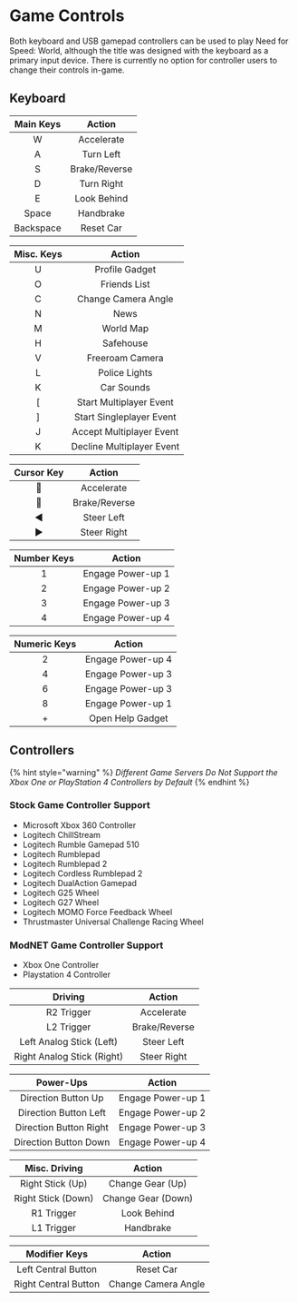 # Game Controls

Both keyboard and USB gamepad controllers can be used to play Need for Speed: World, although the title was designed with the keyboard as a primary input device. There is currently no option for controller users to change their controls in-game.

## Keyboard

| Main Keys | Action |
| :---: | :---: |
| W | Accelerate |
| A | Turn Left |
| S | Brake/Reverse |
| D | Turn Right |
| E | Look Behind |
| Space | Handbrake |
| Backspace | Reset Car |

| Misc. Keys  | Action |
| :---: | :---: |
| U | Profile Gadget |
| O | Friends List |
| C | Change Camera Angle |
| N | News |
| M | World Map |
| H | Safehouse |
| V | Freeroam Camera |
| L | Police Lights |
| K | Car Sounds |
| \[ | Start Multiplayer Event |
| \] | Start Singleplayer Event |
| J | Accept Multiplayer Event |
| K | Decline Multiplayer Event |

| Cursor Key | Action |
| :---: | :---: |
| 🔼  | Accelerate |
| 🔽  | Brake/Reverse |
| ◀  | Steer Left |
| ▶  | Steer Right |

| Number Keys | Action |
| :---: | :---: |
| 1 | Engage Power-up 1 |
| 2 | Engage Power-up 2 |
| 3 | Engage Power-up 3 |
| 4 | Engage Power-up 4 |

| Numeric Keys | Action |
| :---: | :---: |
| 2 | Engage Power-up 4 |
| 4 | Engage Power-up 3 |
| 6 | Engage Power-up 3 |
| 8 | Engage Power-up 1 |
| + | Open Help Gadget |

## Controllers

{% hint style="warning" %}
_Different Game Servers Do Not Support the Xbox One or PlayStation 4 Controllers by Default_
{% endhint %}

### Stock Game Controller Support

* Microsoft Xbox 360 Controller
* Logitech ChillStream
* Logitech Rumble Gamepad 510
* Logitech Rumblepad
* Logitech Rumblepad 2
* Logitech Cordless Rumblepad 2
* Logitech DualAction Gamepad
* Logitech G25 Wheel
* Logitech G27 Wheel
* Logitech MOMO Force Feedback Wheel
* Thrustmaster Universal Challenge Racing Wheel

### ModNET Game Controller Support

* Xbox One Controller
* Playstation 4 Controller

| Driving | Action |
| :---: | :---: |
| R2 Trigger | Accelerate |
| L2 Trigger | Brake/Reverse |
| Left Analog Stick \(Left\) | Steer Left |
| Right Analog Stick \(Right\) | Steer Right |

| Power-Ups | Action |
| :---: | :---: |
| Direction Button Up | Engage Power-up 1 |
| Direction Button Left | Engage Power-up 2 |
| Direction Button Right | Engage Power-up 3 |
| Direction Button Down | Engage Power-up 4 |

| Misc. Driving | Action |
| :---: | :---: |
| Right Stick \(Up\) | Change Gear \(Up\) |
| Right Stick \(Down\) | Change Gear \(Down\) |
| R1 Trigger | Look Behind |
| L1 Trigger | Handbrake |

| Modifier Keys | Action |
| :---: | :---: |
| Left Central Button | Reset Car |
| Right Central Button | Change Camera Angle |

